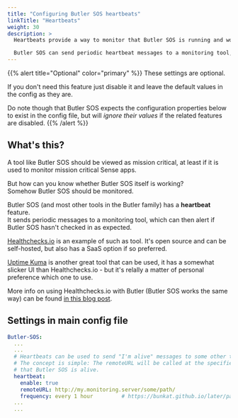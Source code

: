 ```yaml
---
title: "Configuring Butler SOS heartbeats"
linkTitle: "Heartbeats"
weight: 30
description: >
  Heartbeats provide a way to monitor that Butler SOS is running and working as intended.  

  Butler SOS can send periodic heartbeat messages to a monitoring tool, which can then alert if Butler SOS hasn't checked in as expected.
---
```


{{% alert title="Optional" color="primary" %}}
These settings are optional.

If you don't need this feature just disable it and leave the default values in the config as they are.

Do note though that Butler SOS expects the configuration properties below to exist in the config file, but will *ignore their values* if the related features are disabled.
{{% /alert %}}

## What's this?

A tool like Butler SOS should be viewed as mission critical, at least if it is used to monitor mission critical Sense apps.

But how can you know whether Butler SOS itself is working?  
Somehow Butler SOS should be monitored.

Butler SOS (and most other tools in the Butler family) has a **heartbeat** feature.  
It sends periodic messages to a monitoring tool, which can then alert if Butler SOS hasn't checked in as expected.

[Healthchecks.io](https://healthchecks.io/) is an example of such as tool. It's open source and can be self-hosted, but also has a SaaS option if so preferred.

[Uptime Kuma](https://github.com/louislam/uptime-kuma) is another great tool that can be used, it has a somewhat slicker UI than Healthchecks.io - but it's relally a matter of personal preference which one to use.

More info on using Healthchecks.io with Butler (Butler SOS works the same way) can be found [in this blog post](https://ptarmiganlabs.com/blog/2020/07/26/black-box-monitoring-of-butler-tools-monitoring-the-monitor/).

## Settings in main config file

```yaml
Butler-SOS:
  ...
  ...
  # Heartbeats can be used to send "I'm alive" messages to some other tool, e.g. an infrastructure monitoring tool
  # The concept is simple: The remoteURL will be called at the specified frequency. The receiving tool will then know 
  # that Butler SOS is alive.
  heartbeat:
    enable: true
    remoteURL: http://my.monitoring.server/some/path/
    frequency: every 1 hour         # https://bunkat.github.io/later/parsers.html#text
  ...
  ...
```
